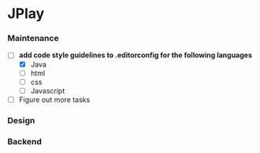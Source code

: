# JPlay

### Maintenance

- [ ] **add code style guidelines to .editorconfig for the following languages**
  - [x] Java
  - [ ] html
  - [ ] css
  - [ ] Javascript

- [ ] Figure out more tasks
### Design

### Backend